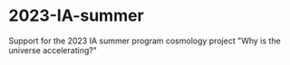 # 2023-IA-summer
Support for the 2023 IA summer program cosmology project "Why is the universe accelerating?"
